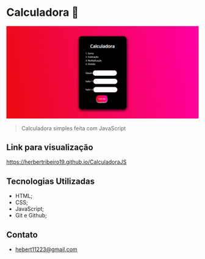 # Calculadora 📱

![PREVIEW](./preview.png)

> Calculadora simples feita com JavaScript

## Link para visualização
https://herbertribeiro19.github.io/CalculadoraJS

## Tecnologias Utilizadas
- HTML;
- CSS; 
- JavaScript;
- Git e Github;

## Contato
- hebert11223@gmail.com
